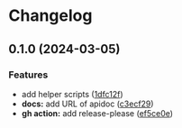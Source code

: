 # Changelog

## 0.1.0 (2024-03-05)


### Features

* add helper scripts ([1dfc12f](https://www.github.com/chornberger-c2c/redhat-satellite-helper-scripts/commit/1dfc12f21f37aa3e754a6c20a69e29e0f136d5d4))
* **docs:** add URL of apidoc ([c3ecf29](https://www.github.com/chornberger-c2c/redhat-satellite-helper-scripts/commit/c3ecf29ac4d37e8043dd6adce61bb935130eda95))
* **gh action:** add release-please ([ef5ce0e](https://www.github.com/chornberger-c2c/redhat-satellite-helper-scripts/commit/ef5ce0ec0e7196b157aa9070c131df85c888883b))
